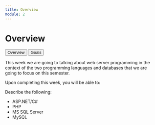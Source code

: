 ```yaml
---
title: Overview
module: 2
---
```


# Overview

<div class="tab">
  <button class="tablinks" onclick="openTab(event, 'Overview')">Overview</button>
  <button class="tablinks" onclick="openTab(event, 'Goals')">Goals</button>
 
</div>

<div id="Overview" class="tabcontent active" style="display:block">
<p>This week we are going to talking about web server programming in the context of the two programming languages and databases that we are going to focus on this semester.
</div>

<div id="Goals" class="tabcontent">
<p>Upon completing this week, you will be able to: </p>

<p>Describe the following:</p>

<ul>
<li>ASP.NET/C#</li>
<li>PHP</li>
<li>MS SQL Server</li>
<li>MySQL</li>
</ul>
</div>